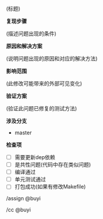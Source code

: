 (标题)

**复现步骤**

(描述问题出现的条件)

**原因和解决方案**

(说明问题出现的原因和对应的解决方法)

**影响范围**

(此修改可能带来的外部可见变化)

**验证方案**

(验证此问题已修复的测试方法)

**涉及分支**

* master

**检查项**

- [ ] 需要更新dep依赖
- [ ] 是共性问题(代码中存在类似问题)
- [ ] 编译通过
- [ ] 单元测试通过
- [ ] 打包成功(如果有修改Makefile)

/assign @buyi

/cc @buyi
